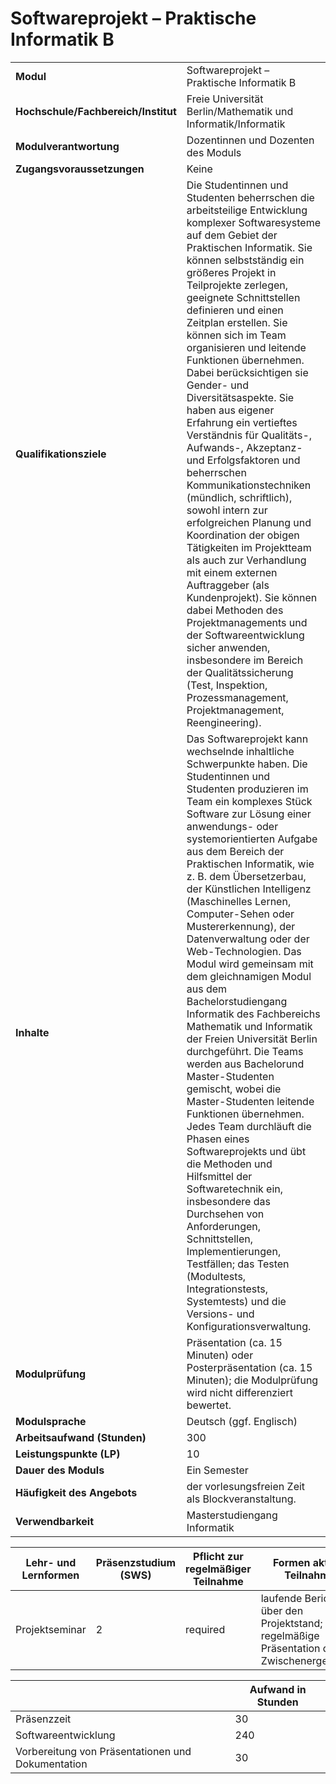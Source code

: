 # Softwareprojekt – Praktische Informatik B
|                                    |   |
|------------------------------------|---|
|**Modul**                           | Softwareprojekt – Praktische Informatik B |
|**Hochschule/Fachbereich/Institut** | Freie Universität Berlin/Mathematik und Informatik/Informatik |
|**Modulverantwortung**              | Dozentinnen und Dozenten des Moduls |
|**Zugangsvoraussetzungen**          | Keine |
|**Qualifikationsziele**             | Die Studentinnen und Studenten beherrschen die arbeitsteilige Entwicklung komplexer Softwaresysteme auf dem Gebiet der Praktischen Informatik. Sie können selbstständig ein größeres Projekt in Teilprojekte zerlegen, geeignete Schnittstellen definieren und einen Zeitplan erstellen. Sie können sich im Team organisieren und leitende Funktionen übernehmen. Dabei berücksichtigen sie Gender- und Diversitätsaspekte. Sie haben aus eigener Erfahrung ein vertieftes Verständnis für Qualitäts-, Aufwands-, Akzeptanz- und Erfolgsfaktoren und beherrschen Kommunikationstechniken (mündlich, schriftlich), sowohl intern zur erfolgreichen Planung und Koordination der obigen Tätigkeiten im Projektteam als auch zur Verhandlung mit einem externen Auftraggeber (als Kundenprojekt). Sie können dabei Methoden des Projektmanagements und der Softwareentwicklung sicher anwenden, insbesondere im Bereich der Qualitätssicherung (Test, Inspektion, Prozessmanagement, Projektmanagement, Reengineering). |
|**Inhalte**                         | Das Softwareprojekt kann wechselnde inhaltliche Schwerpunkte haben. Die Studentinnen und Studenten produzieren im Team ein komplexes Stück Software zur Lösung einer anwendungs- oder systemorientierten Aufgabe aus dem Bereich der Praktischen Informatik, wie z. B. dem Übersetzerbau, der Künstlichen Intelligenz (Maschinelles Lernen, Computer-Sehen oder Mustererkennung), der Datenverwaltung oder der Web-Technologien. Das Modul wird gemeinsam mit dem gleichnamigen Modul aus dem Bachelorstudiengang Informatik des Fachbereichs Mathematik und Informatik der Freien Universität Berlin durchgeführt. Die Teams werden aus Bachelorund Master-Studenten gemischt, wobei die Master-Studenten leitende Funktionen übernehmen. Jedes Team durchläuft die Phasen eines Softwareprojekts und übt die Methoden und Hilfsmittel der Softwaretechnik ein, insbesondere das Durchsehen von Anforderungen, Schnittstellen, Implementierungen, Testfällen; das Testen (Modultests, Integrationstests, Systemtests) und die Versions- und Konfigurationsverwaltung. |
|**Modulprüfung**                    | Präsentation (ca. 15 Minuten) oder Posterpräsentation (ca. 15 Minuten); die Modulprüfung wird nicht differenziert bewertet. |
|**Modulsprache**                    | Deutsch (ggf. Englisch) |
|**Arbeitsaufwand (Stunden)**        | 300 |
|**Leistungspunkte (LP)**            | 10 |
|**Dauer des Moduls**                | Ein Semester |
|**Häufigkeit des Angebots**         | der vorlesungsfreien Zeit als Blockveranstaltung. |
|**Verwendbarkeit**                  | Masterstudiengang Informatik |

| Lehr- und Lernformen | Präsenzstudium <br> (SWS) | Pflicht zur regelmäßiger Teilnahme | Formen aktiver Teilnahme |
| ---------------------|---------------------------|------------------------------------|------------------------- |
| Projektseminar       | 2                         | required                           | laufende Berichte über den Projektstand; regelmäßige Präsentation der Zwischenergebnisse |

|   | Aufwand in Stunden |
| - |--------------------|
| Präsenzzeit                              | 30    |
| Softwareentwicklung                      | 240   |
| Vorbereitung von Präsentationen und Dokumentation | 30    |

